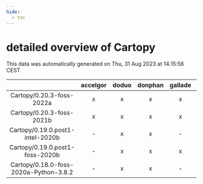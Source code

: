 ```yaml
---
hide:
  - toc
---
```


detailed overview of Cartopy
============================


This data was automatically generated on Thu, 31 Aug 2023 at 14:15:56 CEST  

| |accelgor|doduo|donphan|gallade|joltik|skitty|swalot|victini|
| :---: | :---: | :---: | :---: | :---: | :---: | :---: | :---: | :---: |
|Cartopy/0.20.3-foss-2022a|x|x|x|x|x|x|x|x|
|Cartopy/0.20.3-foss-2021b|x|x|x|x|x|x|x|x|
|Cartopy/0.19.0.post1-intel-2020b|-|x|x|-|x|x|x|x|
|Cartopy/0.19.0.post1-foss-2020b|-|x|x|x|x|x|x|x|
|Cartopy/0.18.0-foss-2020a-Python-3.8.2|-|x|x|-|x|x|x|x|
